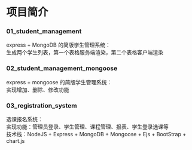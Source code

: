 # 项目简介
### 01_student_management
express + MongoDB 的简版学生管理系统：<br>
生成两个学生列表，第一个表格服务端渲染，第二个表格客户端渲染

### 02_student_management_mongoose
express +  mongoose 的简版学生管理系统：<br>
实现增加、删除、修改功能

### 03_registration_system
选课报名系统：<br>
实现功能：管理员登录、学生管理、课程管理、报表、学生登录选课等 <br>
技术栈：NodeJS + Express + MongoDB + Mongoose + Ejs + BootStrap + chart.js